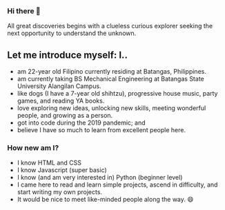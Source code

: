 ### Hi there 👋
All great discoveries begins with a clueless curious explorer seeking the next opportunity to understand the unknown.

## Let me introduce myself: I..
- am 22-year old Filipino currently residing at Batangas, Philippines.
- am currently taking BS Mechanical Engineering at Batangas State University Alangilan Campus.
- like dogs (I have a 7-year old shihtzu), progressive house music, party games, and reading YA books.
- love exploring new ideas, unlocking new skills, meeting wonderful people, and growing as a person.
- got into code during the 2019 pandemic; and
- believe I have so much to learn from excellent people here.

### How new am I?
- I know HTML and CSS
- I know Javascript (super basic)
- I know (and am very interested in) Python (beginner level)
- I came here to read and learn simple projects, ascend in difficulty, and start writing my own projects.
- It would be nice to meet like-minded people along the way. 😄

<!--
**downtRoddenn/downtRoddenn** is a ✨ _special_ ✨ repository because its `README.md` (this file) appears on your GitHub profile.

Here are some ideas to get you started:

- 🔭 I’m currently working on ...
- 🌱 I’m currently learning ...
- 👯 I’m looking to collaborate on ...
- 🤔 I’m looking for help with ...
- 💬 Ask me about ...
- 📫 How to reach me: ...
- 😄 Pronouns: ...
- ⚡ Fun fact: ...
-->
